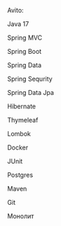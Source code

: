 Avito:

Java 17

Spring MVC

Spring Boot

Spring Data

Spring Sequrity 

Spring Data Jpa

Hibernate

Thymeleaf

Lombok

Docker

JUnit

Postgres

Maven

Git

Монолит
